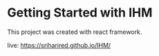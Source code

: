 # Getting Started with IHM

This project was created with react framework.

live: https://sriharired.github.io/IHM/
